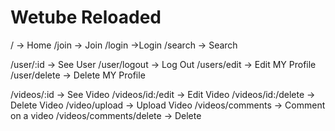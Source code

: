 # Wetube Reloaded

/ -> Home
/join -> Join
/login ->Login
/search -> Search

/user/:id -> See User
/user/logout -> Log Out
/users/edit -> Edit MY Profile
/user/delete -> Delete MY Profile

/videos/:id -> See Video
/videos/id:/edit -> Edit Video
/videos/id:/delete -> Delete Video
/video/upload -> Upload Video
/videos/comments -> Comment on a video
/videos/comments/delete -> Delete
